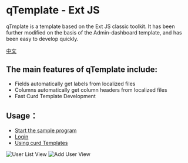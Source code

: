# qTemplate - Ext JS

qTmplate is a template based on the Ext JS classic toolkit. It has been further modified on the basis of the Admin-dashboard template, and has been easy to develop quickly.

[中文](README.md)

## The main features of qTemplate include:
* Fields automatically get labels from localized files
* Columns automatically get column headers from localized files
* Fast Curd Template Development

## Usage：
* [Start the sample program](docs/en/start.md)
* [Login](docs/en/login.md)
* [Using curd Templates](docs/en/curd.md)

![User List View](https://github.com/tianxiaode/qTemplate-ExtJS/blob/master/docs/images/userList.PNG)
![Add User View](https://github.com/tianxiaode/qTemplate-ExtJS/blob/master/docs/images/userAdd.PNG)


